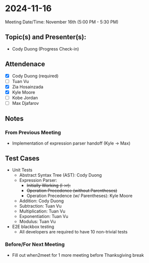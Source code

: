 <!-- 
USING REVISION 1.2
-->
# 2024-11-16
Meeting Date/Time: November 16th (5:00 PM - 5:30 PM)

## Topic(s) and Presenter(s):
- Cody Duong (Progress Check-in)

## Attendenace
- [x] Cody Duong (required)
- [ ] Tuan Vu
- [x] Zia Hosainzada
- [x] Kyle Moore
- [ ] Kobe Jordan
- [ ] Max Djafarov

## Notes
### From Previous Meeting
- Implementation of expression parser handoff (Kyle -> Max)

## Test Cases
- Unit Tests
  - Abstract Syntax Tree (AST): Cody Duong
  - Expression Parser:
    - ~~Initially Working (l->r):~~
    - ~~Operation Precedence (without Parentheses)~~
    - Operation Precedence (w/ Parentheses): Kyle Moore
  - Addition: Cody Duong
  - Subtraction: Tuan Vu
  - Multiplication: Tuan Vu
  - Exponentiation: Tuan Vu
  - Modulus: Tuan Vu
- E2E blackbox testing
  - All developers are required to have 10 non-trivial tests

### Before/For Next Meeting
- Fill out when2meet for 1 more meeting before Thanksgiving break